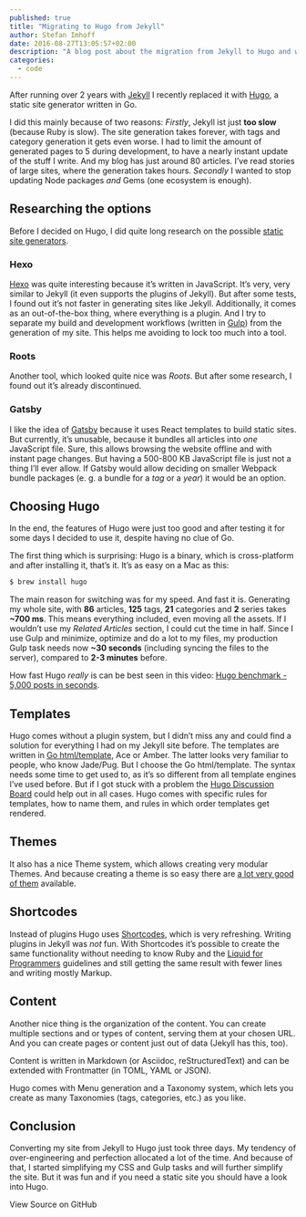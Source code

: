 ```yaml
---
published: true
title: "Migrating to Hugo from Jekyll"
author: Stefan Imhoff
date: 2016-08-27T13:05:57+02:00
description: "A blog post about the migration from Jekyll to Hugo and why it’s worth to try out Hugo."
categories:
  - code
---
```


After running over 2 years with [Jekyll](https://jekyllrb.com/) I recently replaced it with [Hugo](https://gohugo.io/), a static site generator written in Go.

I did this mainly because of two reasons: _Firstly_, Jekyll ist just **too slow** (because Ruby is slow). The site generation takes forever, with tags and category generation it gets even worse. I had to limit the amount of generated pages to 5 during development, to have a nearly instant update of the stuff I write. And my blog has just around 80 articles. I’ve read stories of large sites, where the generation takes hours. _Secondly_ I wanted to stop updating Node packages _and_ Gems (one ecosystem is enough).

## Researching the options

Before I decided on Hugo, I did quite long research on the possible [static site generators](https://www.staticgen.com/).

### Hexo

[Hexo](https://hexo.io/) was quite interesting because it’s written in JavaScript. It’s very, very similar to Jekyll (it even supports the plugins of Jekyll). But after some tests, I found out it’s not faster in generating sites like Jekyll. Additionally, it comes as an out-of-the-box thing, where everything is a plugin. And I try to separate my build and development workflows (written in [Gulp](/series/gulp/)) from the generation of my site. This helps me avoiding to lock too much into a tool.

### Roots

Another tool, which looked quite nice was _Roots_. But after some research, I found out it’s already discontinued.

### Gatsby

I like the idea of [Gatsby](https://github.com/gatsbyjs/gatsby) because it uses React templates to build static sites. But currently, it’s unusable, because it bundles all articles into _one_ JavaScript file. Sure, this allows browsing the website offline and with instant page changes. But having a 500-800 KB JavaScript file is just not a thing I’ll ever allow. If Gatsby would allow deciding on smaller Webpack bundle packages (e. g. a bundle for a _tag_ or a _year_) it would be an option.

## Choosing Hugo

In the end, the features of Hugo were just too good and after testing it for some days I decided to use it, despite having no clue of Go.

The first thing which is surprising: Hugo is a binary, which is cross-platform and after installing it, that’s it. It’s as easy on a Mac as this:

```bash
$ brew install hugo
```

The main reason for switching was for my speed. And fast it is. Generating my whole site, with **86** articles, **125** tags, **21** categories and **2** series takes **~700 ms**. This means everything included, even moving all the assets. If I wouldn’t use my _Related Articles_ section, I could cut the time in half. Since I use Gulp and minimize, optimize and do a lot to my files, my production Gulp task needs now **~30 seconds** (including syncing the files to the server), compared to **2-3 minutes** before.

How fast Hugo _really_ is can be best seen in this video: [Hugo benchmark - 5,000 posts in seconds](https://www.youtube.com/watch?v=CdiDYZ51a2o).

## Templates

Hugo comes without a plugin system, but I didn’t miss any and could find a solution for everything I had on my Jekyll site before. The templates are written in [Go html/template](https://golang.org/pkg/html/template/), Ace or Amber. The latter looks very familiar to people, who know Jade/Pug. But I choose the Go html/template. The syntax needs some time to get used to, as it’s so different from all template engines I’ve used before. But if I got stuck with a problem the [Hugo Discussion Board](https://discourse.gohugo.io) could help out in all cases. Hugo comes with specific rules for templates, how to name them, and rules in which order templates get rendered.

## Themes

It also has a nice Theme system, which allows creating very modular Themes. And because creating a theme is so easy there are [a lot very good of them](https://themes.gohugo.io/) available.

## Shortcodes

Instead of plugins Hugo uses [Shortcodes](https://gohugo.io/content-management/shortcodes), which is very refreshing. Writing plugins in Jekyll was _not_ fun. With Shortcodes it’s possible to create the same functionality without needing to know Ruby and the [Liquid for Programmers](https://github.com/Shopify/liquid/wiki/Liquid-for-Programmers) guidelines and still getting the same result with fewer lines and writing mostly Markup.

## Content

Another nice thing is the organization of the content. You can create multiple sections and or types of content, serving them at your chosen URL. And you can create pages or content just out of data (Jekyll has this, too).

Content is written in Markdown (or Asciidoc, reStructuredText) and can be extended with Frontmatter (in TOML, YAML or JSON).

Hugo comes with Menu generation and a Taxonomy system, which lets you create as many Taxonomies (tags, categories, etc.) as you like.

## Conclusion

Converting my site from Jekyll to Hugo just took three days. My tendency of over-engineering and perfection allocated a lot of the time. And because of that, I started simplifying my CSS and Gulp tasks and will further simplify the site. But it was fun and if you need a static site you should have a look into Hugo.

<MoreLink href="https://github.com/kogakure/hugo-stefanimhoff.de">
  View Source on GitHub
</MoreLink>
